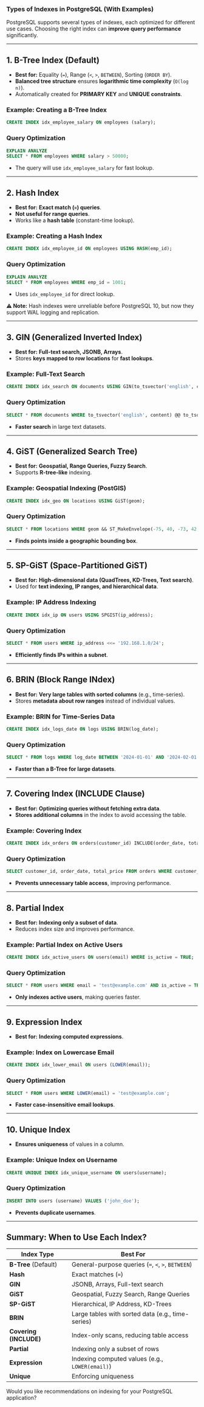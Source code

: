 ### **Types of Indexes in PostgreSQL (With Examples)**  

PostgreSQL supports several types of indexes, each optimized for different use cases. Choosing the right index can **improve query performance** significantly.

---

## **1. B-Tree Index (Default)**
- **Best for:** Equality (`=`), Range (`<`, `>`, `BETWEEN`), Sorting (`ORDER BY`).
- **Balanced tree structure** ensures **logarithmic time complexity** (`O(log n)`).
- Automatically created for **PRIMARY KEY** and **UNIQUE constraints**.

### **Example: Creating a B-Tree Index**
```sql
CREATE INDEX idx_employee_salary ON employees (salary);
```
### **Query Optimization**
```sql
EXPLAIN ANALYZE
SELECT * FROM employees WHERE salary > 50000;
```
- The query will use `idx_employee_salary` for fast lookup.

---

## **2. Hash Index**
- **Best for:** **Exact match (`=`) queries**.
- **Not useful for range queries**.
- Works like a **hash table** (constant-time lookup).

### **Example: Creating a Hash Index**
```sql
CREATE INDEX idx_employee_id ON employees USING HASH(emp_id);
```
### **Query Optimization**
```sql
EXPLAIN ANALYZE
SELECT * FROM employees WHERE emp_id = 1001;
```
- Uses `idx_employee_id` for direct lookup.

**⚠️ Note:** Hash indexes were unreliable before PostgreSQL 10, but now they support WAL logging and replication.

---

## **3. GIN (Generalized Inverted Index)**
- **Best for:** **Full-text search, JSONB, Arrays**.
- Stores **keys mapped to row locations** for **fast lookups**.

### **Example: Full-Text Search**
```sql
CREATE INDEX idx_search ON documents USING GIN(to_tsvector('english', content));
```
### **Query Optimization**
```sql
SELECT * FROM documents WHERE to_tsvector('english', content) @@ to_tsquery('database');
```
- **Faster search** in large text datasets.

---

## **4. GiST (Generalized Search Tree)**
- **Best for:** **Geospatial, Range Queries, Fuzzy Search**.
- Supports **R-tree-like** indexing.

### **Example: Geospatial Indexing (PostGIS)**
```sql
CREATE INDEX idx_geo ON locations USING GiST(geom);
```
### **Query Optimization**
```sql
SELECT * FROM locations WHERE geom && ST_MakeEnvelope(-75, 40, -73, 42, 4326);
```
- **Finds points inside a geographic bounding box**.

---

## **5. SP-GiST (Space-Partitioned GiST)**
- **Best for:** **High-dimensional data (QuadTrees, KD-Trees, Text search)**.
- Used for **text indexing, IP ranges, and hierarchical data**.

### **Example: IP Address Indexing**
```sql
CREATE INDEX idx_ip ON users USING SPGIST(ip_address);
```
### **Query Optimization**
```sql
SELECT * FROM users WHERE ip_address <<= '192.168.1.0/24';
```
- **Efficiently finds IPs within a subnet**.

---

## **6. BRIN (Block Range INdex)**
- **Best for:** **Very large tables with sorted columns** (e.g., time-series).
- Stores **metadata about row ranges** instead of individual values.

### **Example: BRIN for Time-Series Data**
```sql
CREATE INDEX idx_logs_date ON logs USING BRIN(log_date);
```
### **Query Optimization**
```sql
SELECT * FROM logs WHERE log_date BETWEEN '2024-01-01' AND '2024-02-01';
```
- **Faster than a B-Tree for large datasets**.

---

## **7. Covering Index (INCLUDE Clause)**
- **Best for:** **Optimizing queries without fetching extra data**.
- **Stores additional columns** in the index to avoid accessing the table.

### **Example: Covering Index**
```sql
CREATE INDEX idx_orders ON orders(customer_id) INCLUDE(order_date, total_price);
```
### **Query Optimization**
```sql
SELECT customer_id, order_date, total_price FROM orders WHERE customer_id = 101;
```
- **Prevents unnecessary table access**, improving performance.

---

## **8. Partial Index**
- **Best for:** **Indexing only a subset of data**.
- Reduces index size and improves performance.

### **Example: Partial Index on Active Users**
```sql
CREATE INDEX idx_active_users ON users(email) WHERE is_active = TRUE;
```
### **Query Optimization**
```sql
SELECT * FROM users WHERE email = 'test@example.com' AND is_active = TRUE;
```
- **Only indexes active users**, making queries faster.

---

## **9. Expression Index**
- **Best for:** **Indexing computed expressions**.

### **Example: Index on Lowercase Email**
```sql
CREATE INDEX idx_lower_email ON users (LOWER(email));
```
### **Query Optimization**
```sql
SELECT * FROM users WHERE LOWER(email) = 'test@example.com';
```
- **Faster case-insensitive email lookups**.

---

## **10. Unique Index**
- **Ensures uniqueness** of values in a column.

### **Example: Unique Index on Username**
```sql
CREATE UNIQUE INDEX idx_unique_username ON users(username);
```
### **Query Optimization**
```sql
INSERT INTO users (username) VALUES ('john_doe');
```
- **Prevents duplicate usernames**.

---

## **Summary: When to Use Each Index?**
| Index Type | **Best For** |
|------------|------------|
| **B-Tree** (Default) | General-purpose queries (`=`, `<`, `>`, `BETWEEN`) |
| **Hash** | Exact matches (`=`) |
| **GIN** | JSONB, Arrays, Full-text search |
| **GiST** | Geospatial, Fuzzy Search, Range Queries |
| **SP-GiST** | Hierarchical, IP Address, KD-Trees |
| **BRIN** | Large tables with sorted data (e.g., time-series) |
| **Covering (INCLUDE)** | Index-only scans, reducing table access |
| **Partial** | Indexing only a subset of rows |
| **Expression** | Indexing computed values (e.g., `LOWER(email)`) |
| **Unique** | Enforcing uniqueness |

Would you like recommendations on indexing for your PostgreSQL application?